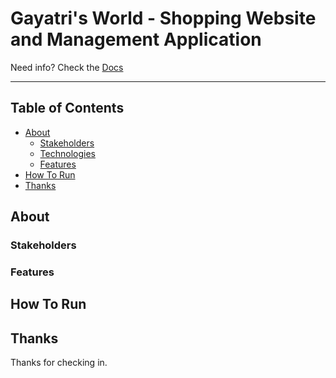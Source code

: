 
# Gayatri's World - Shopping Website and Management Application

Need info? Check the [Docs](https://docs.google.com/document/d/e/2PACX-1vSukipQgso2k0YKcdK1zUuLRC3bSATtPEUE8chp03f8pXt7lvYxwJoXuJIHg7JA1ORYPpy8Zwvegejh/pub)
 


---

## Table of Contents

- [About](#about)
  - [Stakeholders](#stakeholders)
  - [Technologies](#technologies)
  - [Features](#features)
- [How To Run](#how-to-run)
- [Thanks](#thanks)

## About
### Stakeholders
### Features
## How To Run


## Thanks

Thanks for checking in.
